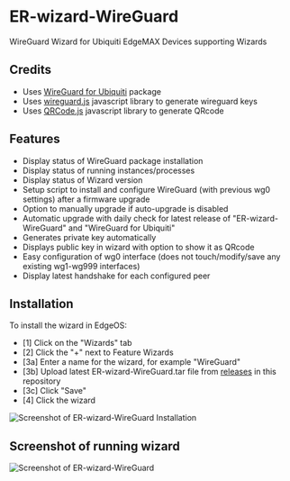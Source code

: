 # ER-wizard-WireGuard
WireGuard Wizard for Ubiquiti EdgeMAX Devices supporting Wizards

## Credits
- Uses [WireGuard for Ubiquiti](https://github.com/WireGuard/wireguard-vyatta-ubnt) package
- Uses [wireguard.js](https://git.zx2c4.com/wireguard-tools/tree/contrib/keygen-html/wireguard.js) javascript library to generate wireguard keys
- Uses [QRCode.js](https://github.com/davidshimjs/qrcodejs/) javascript library to generate QRcode

## Features
- Display status of WireGuard package installation
- Display status of running instances/processes
- Display status of Wizard version
- Setup script to install and configure WireGuard (with previous wg0 settings) after a firmware upgrade
- Option to manually upgrade if auto-upgrade is disabled
- Automatic upgrade with daily check for latest release of "ER-wizard-WireGuard" and "WireGuard for Ubiquiti"
- Generates private key automatically
- Displays public key in wizard with option to show it as QRcode
- Easy configuration of wg0 interface (does not touch/modify/save any existing wg1-wg999 interfaces)
- Display latest handshake for each configured peer

## Installation
To install the wizard in EdgeOS:
- [1] Click on the "Wizards" tab
- [2] Click the "+" next to Feature Wizards
- [3a] Enter a name for the wizard, for example "WireGuard"
- [3b] Upload latest ER-wizard-WireGuard.tar file from [releases](https://github.com/vchrizz/ER-wizard-WireGuard/releases/latest) in this repository
- [3c] Click "Save"
- [4] Click the wizard

![Screenshot of ER-wizard-WireGuard Installation](https://github.com/vchrizz/ER-wizard-WireGuard/blob/main/ER-wizard-WireGuard-installation.png)

## Screenshot of running wizard
![Screenshot of ER-wizard-WireGuard](https://github.com/vchrizz/ER-wizard-WireGuard/blob/main/ER-wizard-WireGuard-screenshot.png)
